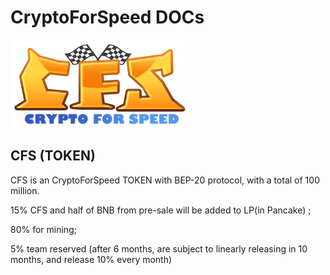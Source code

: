 # CryptoForSpeed DOCs

<!-- ![avatar](./assets/logo.png) -->
<img src="./assets/logo.png" alt="图片替换文本" width="288" height="141" align="bottom" />

## <div id="TOKEN">CFS (TOKEN)</div>

CFS is an CryptoForSpeed TOKEN with BEP-20 protocol, with a total of 100 million.

15% CFS and half of BNB from pre-sale will be added to LP(in Pancake) ;

80% for mining;

5% team reserved (after 6 months, are subject to linearly releasing in 10 months, and release 10% every month)

